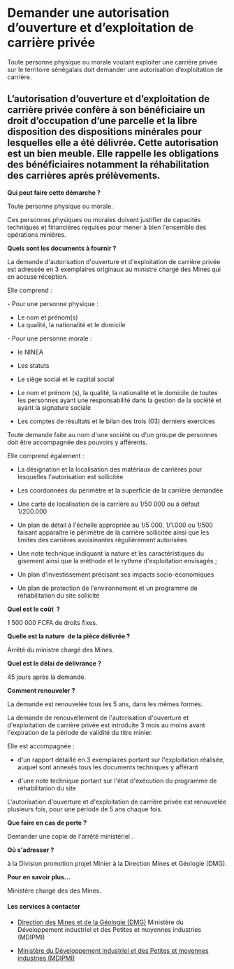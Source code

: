 # Demander une autorisation d’ouverture et d’exploitation de carrière privée

Toute personne physique ou morale voulant exploiter une carrière privée sur le territoire sénégalais doit demander une autorisation d’exploitation de carrière.  
  
L’autorisation d’ouverture et d’exploitation de carrière privée confère à son bénéficiaire un droit d’occupation d’une parcelle et la libre disposition des dispositions minérales pour lesquelles elle a été délivrée. Cette autorisation est un bien meuble. Elle rappelle les obligations des bénéficiaires notamment la réhabilitation des carrières après prélèvements.
-------------------------------------------------------------------------------------------------------------------------------------------------------------------------------------------------------------------------------------------------------------------------------------------------------------------------------------------------------------------------------------------------------------------------------------------------------------------------------------------------------------------------------------------------

**Qui peut faire cette démarche ?**

Toute personne physique ou morale.  

Ces personnes physiques ou morales doivent justifier de capacités techniques et financières requises pour mener à bien l'ensemble des opérations minières.  

**Quels sont les documents à fournir ?**  
  
La demande d'autorisation d'ouverture et d'exploitation de carrière privée est adressée en 3 exemplaires originaux au ministre chargé des Mines qui en accuse réception.  
  
Elle comprend :  
  
\- Pour une personne physique :    

*   Le nom et prénom(s) 
*   La qualité, la nationalité et le domicile

\- Pour une personne morale :  

*   le NINEA  
    
*   Les statuts  
    
*   Le siège social et le capital social  
    
*   Le nom et prénom (s), la qualité, la nationalité et le domicile de toutes les personnes ayant une responsabilité dans la gestion de la société et ayant la signature sociale
*   Les comptes de résultats et le bilan des trois (03) derniers exercices

Toute demande faite au nom d'une société ou d'un groupe de personnes doit être accompagnée des pouvoirs y afférents.  
  
Elle comprend également :  

*   La désignation et la localisation des matériaux de carrières pour lesquelles l'autorisation est sollicitée  
    
*   Les coordonnées du périmètre et la superficie de la carrière demandée  
    
*   Une carte de localisation de la carrière au 1/50 000 ou à défaut 1/200.000  
    
*   Un plan de détail à l'échelle appropriée au 1/5 000, 1/1.000 ou 1/500 faisant apparaître le périmètre de la carrière sollicitée ainsi que les limites des carrières avoisinantes régulièrement autorisées  
    
*   Une note technique indiquant la nature et les caractéristiques du gisement ainsi que la méthode et le rythme d'exploitation envisagés ;
*   Un plan d'investissement précisant ses impacts socio-économiques  
    
*   Un plan de protection de l'environnement et un programme de réhabilitation du site sollicité

**Quel est le coût  ?**

1 500 000 FCFA de droits fixes.

**Quelle est la nature  de la pièce délivrée ?**  
  
Arrêté du ministre chargé des Mines.

**Quel est le délai de délivrance ?**

45 jours après la demande.  

**Comment renouveler ?**

La demande est renouvelée tous les 5 ans, dans les mêmes formes.  

La demande de renouvellement de l'autorisation d'ouverture et d'exploitation de carrière privée est introduite 3 mois au moins avant l'expiration de la période de validité du titre minier.  

Elle est accompagnée :  

*   d'un rapport détaillé en 3 exemplaires portant sur l'exploitation réalisée, auquel sont annexés tous les documents techniques y afférant  
    
*   d'une note technique portant sur l'état d'exécution du programme de réhabilitation du site

L'autorisation d'ouverture et d'exploitation de carrière privée est renouvelée plusieurs fois, pour une période de 5 ans chaque fois.  

**Que faire en cas de perte ?**

Demander une copie de l'arrêté ministériel .  

**Où s'adresser ?**

à la Division promotion projet Minier à la Direction Mines et Géologie (DMG).  

**Pour en savoir plus...**

Ministère chargé des des Mines.

#### Les services à contacter

*   [Direction des Mines et de la Géologie (DMG)](../../../services/direction-des-mines-et-de-la-geologie-dmg.md) Ministère du Développement industriel et des Petites et moyennes industries (MDIPMI)  
    
*   [Ministère du Développement industriel et des Petites et moyennes industries (MDIPMI)](../../../services/ministere-du-developpement-industriel-et-des-petites-et-moyennes-industries-mdipmi.md)